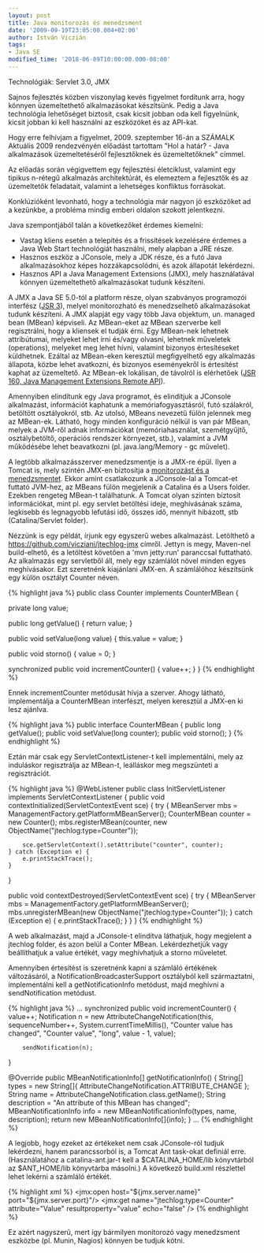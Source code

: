 ```yaml
---
layout: post
title: Java monitorozás és menedzsment
date: '2009-09-19T23:05:00.004+02:00'
author: István Viczián
tags:
- Java SE
modified_time: '2018-06-09T10:00:00.000-08:00'
---
```


Technológiák: Servlet 3.0, JMX

Sajnos fejlesztés közben viszonylag kevés figyelmet fordítunk arra, hogy
könnyen üzemeltethető alkalmazásokat készítsünk. Pedig a Java
technológia lehetőséget biztosít, csak kicsit jobban oda kell
figyelnünk, kicsit jobban ki kell használni az eszközöket és az API-kat.

Hogy erre felhívjam a figyelmet, 2009. szeptember 16-án a SZÁMALK
Aktuális 2009 rendezvényén előadást tartottam "Hol a határ? - Java
alkalmazások üzemeltetéséről fejlesztőknek és üzemeltetőknek" címmel.

Az előadás során végigvettem egy fejlesztési életciklust, valamint egy
tipikus n-rétegű alkalmazás architektúrát, és elemeztem a fejlesztők és
az üzemeltetők feladatait, valamint a lehetséges konfliktus forrásokat.

Konklúzióként levonható, hogy a technológia már nagyon jó eszközöket ad
a kezünkbe, a probléma mindig emberi oldalon szokott jelentkezni.

Java szempontjából talán a következőket érdemes kiemelni:

-   Vastag kliens esetén a telepítés és a frissítések kezelésére érdemes
    a Java Web Start technológiát használni, mely alapban a JRE része.
-   Hasznos eszköz a JConsole, mely a JDK része, és a futó Java
    alkalmazásokhoz képes hozzákapcsolódni, és azok állapotát
    lekérdezni.
-   Hasznos API a Java Management Extensions (JMX), mely használatával
    könnyen üzemeltethető alkalmazásokat tudunk készíteni.

A JMX a Java SE 5.0-tól a platform része, olyan szabványos programozói
interfész ([JSR 3](http://jcp.org/en/jsr/detail?id=3)), melyel
monitorozható és menedzselhető alkalmazásokat tudunk készíteni. A JMX
alapját egy vagy több Java objektum, un. managed bean (MBean) képviseli.
Az MBean-eket az MBean szerverbe kell regisztrálni, hogy a kliensek el
tudják érni. Egy MBean-nek lehetnek attribútumai, melyeket lehet írni
és/vagy olvasni, lehetnek műveletek (operations), melyeket meg lehet
hívni, valamint bizonyos értesítéseket küldhetnek. Ezáltal az MBean-eken
keresztül megfigyelhető egy alkalmazás állapota, közbe lehet avatkozni,
és bizonyos eseményekről is értesítést kaphat az üzemeltető. Az MBean-ek
lokálisan, de távolról is elérhetőek ([JSR 160, Java Management
Extensions Remote API](http://jcp.org/en/jsr/detail?id=160)).

Amennyiben elindítunk egy Java programot, és elindítjuk a JConsole
alkalmazást, információt kaphatunk a memóriafogyasztásról, futó
szálakról, betöltött osztályokról, stb. Az utolsó, MBeans nevezetű fülön
jelennek meg az MBean-ek. Látható, hogy minden konfiguráció nélkül is
van pár MBean, melyek a JVM-ről adnak információkat (memóriahasználat,
szemétgyűjtő, osztálybetöltő, operációs rendszer környezet, stb.),
valamint a JVM működésébe lehet beavatkozni (pl. java.lang/Memory - gc
művelet).

A legtöbb alkalmazásszerver menedzsmentje is a JMX-re épül. Ilyen a
Tomcat is, mely szintén JMX-en biztosítja a [monitorozást és a
menedzsmentet](http://tomcat.apache.org/tomcat-6.0-doc/monitoring.html).
Ekkor amint csatlakozunk a JConsole-lal a Tomcat-et futtató JVM-hez, az
MBeans fülön megjelenik a Catalina és a Users folder. Ezekben rengeteg
MBean-t találhatunk. A Tomcat olyan szinten biztosít információkat, mint
pl. egy servlet betöltési ideje, meghívásának száma, legkisebb és
legnagyobb lefutási idő, összes idő, mennyit hibázott, stb
(Catalina/Servlet folder).

Nézzünk is egy példát, írjunk egy egyszerű webes alkalmazást. Letölthető
a <https://github.com/vicziani/jtechlog-jmx> címről. Jettyn is megy,
Maven-nel build-elhető, és a letöltést követően a 'mvn jetty:run'
paranccsal futtatható. Az alkalmazás egy servletből áll, mely egy
számlálót növel minden egyes meghívásakor. Ezt szeretnénk kiajánlani
JMX-en. A számlálóhoz készítsünk egy külön osztályt Counter néven.

{% highlight java %}
public class Counter
    implements CounterMBean {

private long value;

public long getValue() {
    return value;
}

public void setValue(long value) {
    this.value = value;
}

public void storno() {
    value = 0;
}

synchronized public void incrementCounter() {
    value++;
}
}
{% endhighlight %}

Ennek incrementCounter metódusát hívja a szerver. Ahogy látható,
implementálja a CounterMBean interfészt, melyen keresztül a JMX-en ki
lesz ajánlva.

{% highlight java %}
public interface CounterMBean {
public long getValue();
public void setValue(long counter);
public void storno();
}
{% endhighlight %}

Eztán már csak egy ServletContextListener-t kell implementálni, mely az
induláskor regisztrálja az MBean-t, leálláskor meg megszünteti a
regisztrációt.

{% highlight java %}
@WebListener
public class InitServletListener implements ServletContextListener {
public void contextInitialized(ServletContextEvent sce) {
    try {
        MBeanServer mbs = ManagementFactory.getPlatformMBeanServer();
        CounterMBean counter = new Counter();
        mbs.registerMBean(counter,
    new ObjectName("jtechlog:type=Counter"));

        sce.getServletContext().setAttribute("counter", counter);
    } catch (Exception e) {
        e.printStackTrace();
    }
}

public void contextDestroyed(ServletContextEvent sce) {
    try {
     MBeanServer mbs = ManagementFactory.getPlatformMBeanServer();
     mbs.unregisterMBean(new ObjectName("jtechlog:type=Counter"));
    } catch (Exception e) {
        e.printStackTrace();
    }
}
}
{% endhighlight %}

A web alkalmazást, majd a JConsole-t elindítva láthatjuk, hogy megjelent
a jtechlog folder, és azon belül a Conter MBean. Lekérdezhetjük vagy
beállíthatjuk a value értékét, vagy meghívhatjuk a storno műveletet.

Amennyiben értesítést is szeretnénk kapni a számláló értékének
változásáról, a NotificationBroadcasterSupport osztályból kell
származtatni, implementálni kell a getNotificationInfo metódust, majd
meghívni a sendNotification metódust.

{% highlight java %}
...
synchronized public void incrementCounter() {
    value++;
    Notification n =
        new AttributeChangeNotification(this,
        sequenceNumber++,
        System.currentTimeMillis(),
        "Counter value has changed",
        "Counter value",
        "long",
        value - 1,
        value);

        sendNotification(n);
}

@Override
public MBeanNotificationInfo[] getNotificationInfo() {
    String[] types = new String[]{
        AttributeChangeNotification.ATTRIBUTE_CHANGE
    };
    String name = AttributeChangeNotification.class.getName();
    String description = "An attribute of this MBean has changed";
    MBeanNotificationInfo info =
            new MBeanNotificationInfo(types, name, description);
    return new MBeanNotificationInfo[]{info};
}
...
{% endhighlight %}

A legjobb, hogy ezeket az értékeket nem csak JConsole-ról tudjuk
lekérdezni, hanem parancssorból is, a Tomcat Ant task-okat definiál
erre. (Használatához a catalina-ant.jar-t kell a \$CATALINA\_HOME/lib
könyvtárból az \$ANT\_HOME/lib könyvtárba másolni.) A következő
build.xml részlettel lehet lekérni a számláló értékét.

{% highlight xml %}
<jmx:open
host="${jmx.server.name}"
port="${jmx.server.port}"/>
<jmx:get
name="jtechlog:type=Counter"
attribute="Value"
resultproperty="value"
echo="false"
/>
<echo message="${value}" />
{% endhighlight %}

Ez azért nagyszerű, mert így bármilyen monitorozó vagy menedzsment
eszközbe (pl. Munin, Nagios) könnyen be tudjuk kötni.
